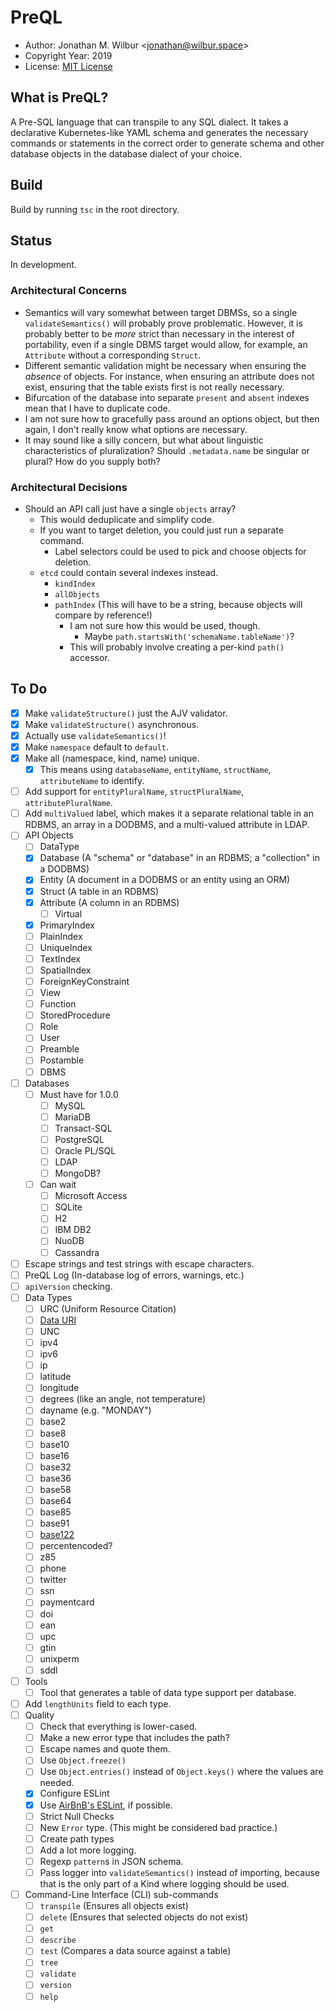 # PreQL

* Author: Jonathan M. Wilbur <[jonathan@wilbur.space](mailto:jonathan@wilbur.space)>
* Copyright Year: 2019
* License: [MIT License](https://mit-license.org/)

## What is PreQL?

A Pre-SQL language that can transpile to any SQL dialect. It takes a declarative
Kubernetes-like YAML schema and generates the necessary commands or statements
in the correct order to generate schema and other database objects in the
database dialect of your choice.

## Build

Build by running `tsc` in the root directory.

## Status

In development.

### Architectural Concerns

- Semantics will vary somewhat between target DBMSs, so a single `validateSemantics()`
  will probably prove problematic. However, it is probably better to be _more_ strict
  than necessary in the interest of portability, even if a single DBMS target would
  allow, for example, an `Attribute` without a corresponding `Struct`.
- Different semantic validation might be necessary when ensuring the _absence_ of
  objects. For instance, when ensuring an attribute does not exist, ensuring that
  the table exists first is not really necessary.
- Bifurcation of the database into separate `present` and `absent` indexes mean that
  I have to duplicate code.
- I am not sure how to gracefully pass around an options object, but then again, I
  don't really know what options are necessary.
- It may sound like a silly concern, but what about linguistic characteristics of
  pluralization? Should `.metadata.name` be singular or plural? How do you supply
  both?

### Architectural Decisions

- Should an API call just have a single `objects` array?
  - This would deduplicate and simplify code.
  - If you want to target deletion, you could just run a separate command.
    - Label selectors could be used to pick and choose objects for deletion.
  - `etcd` could contain several indexes instead.
    - `kindIndex`
    - `allObjects`
    - `pathIndex` (This will have to be a string, because objects will compare by reference!)
      - I am not sure how this would be used, though.
        - Maybe `path.startsWith('schemaName.tableName')`?
      - This will probably involve creating a per-kind `path()` accessor.

## To Do

- [x] Make `validateStructure()` just the AJV validator.
- [x] Make `validateStructure()` asynchronous.
- [x] Actually use `validateSemantics()`!
- [x] Make `namespace` default to `default`.
- [x] Make all (namespace, kind, name) unique.
  - [x] This means using `databaseName`, `entityName`, `structName`, `attributeName` to identify.
- [ ] Add support for `entityPluralName`, `structPluralName`, `attributePluralName`.
- [ ] Add `multiValued` label, which makes it a separate relational table in an RDBMS, an array in a DODBMS, and a multi-valued attribute in LDAP.
- [ ] API Objects
  - [ ] DataType
  - [x] Database (A "schema" or "database" in an RDBMS; a "collection" in a DODBMS)
  - [x] Entity (A document in a DODBMS or an entity using an ORM)
  - [x] Struct (A table in an RDBMS)
  - [x] Attribute (A column in an RDBMS)
    - [ ] Virtual
  - [x] PrimaryIndex
  - [ ] PlainIndex
  - [ ] UniqueIndex
  - [ ] TextIndex
  - [ ] SpatialIndex
  - [ ] ForeignKeyConstraint
  - [ ] View
  - [ ] Function
  - [ ] StoredProcedure
  - [ ] Role
  - [ ] User
  - [ ] Preamble
  - [ ] Postamble
  - [ ] DBMS
- [ ] Databases
  - [ ] Must have for 1.0.0
    - [ ] MySQL
    - [ ] MariaDB
    - [ ] Transact-SQL
    - [ ] PostgreSQL
    - [ ] Oracle PL/SQL
    - [ ] LDAP
    - [ ] MongoDB?
  - [ ] Can wait
    - [ ] Microsoft Access
    - [ ] SQLite
    - [ ] H2
    - [ ] IBM DB2
    - [ ] NuoDB
    - [ ] Cassandra
- [ ] Escape strings and test strings with escape characters.
- [ ] PreQL Log (In-database log of errors, warnings, etc.)
- [ ] `apiVersion` checking.
- [ ] Data Types
  - [ ] URC (Uniform Resource Citation)
  - [ ] [Data URI](https://en.wikipedia.org/wiki/Data_URI_scheme)
  - [ ] UNC
  - [ ] ipv4
  - [ ] ipv6
  - [ ] ip
  - [ ] latitude
  - [ ] longitude
  - [ ] degrees (like an angle, not temperature)
  - [ ] dayname (e.g. "MONDAY")
  - [ ] base2
  - [ ] base8
  - [ ] base10
  - [ ] base16
  - [ ] base32
  - [ ] base36
  - [ ] base58
  - [ ] base64
  - [ ] base85
  - [ ] base91
  - [ ] [base122](https://en.wikipedia.org/wiki/Binary-to-text_encoding)
  - [ ] percentencoded?
  - [ ] z85
  - [ ] phone
  - [ ] twitter
  - [ ] ssn
  - [ ] paymentcard
  - [ ] doi
  - [ ] ean
  - [ ] upc
  - [ ] gtin
  - [ ] unixperm
  - [ ] sddl
- [ ] Tools
  - [ ] Tool that generates a table of data type support per database.
- [ ] Add `lengthUnits` field to each type.
- [ ] Quality
  - [ ] Check that everything is lower-cased.
  - [ ] Make a new error type that includes the path?
  - [ ] Escape names and quote them.
  - [ ] Use `Object.freeze()`
  - [ ] Use `Object.entries()` instead of `Object.keys()` where the values are needed.
  - [x] Configure ESLint
  - [x] Use [AirBnB's ESLint](https://github.com/iamturns/eslint-config-airbnb-typescript), if possible.
  - [ ] Strict Null Checks
  - [ ] New `Error` type. (This might be considered bad practice.)
  - [ ] Create path types
  - [ ] Add a lot more logging.
  - [ ] Regexp `pattern`s in JSON schema.
  - [ ] Pass logger into `validateSemantics()` instead of importing, because that
        is the only part of a Kind where logging should be used.
- [ ] Command-Line Interface (CLI) sub-commands
  - [ ] `transpile` (Ensures all objects exist)
  - [ ] `delete` (Ensures that selected objects do not exist)
  - [ ] `get`
  - [ ] `describe`
  - [ ] `test` (Compares a data source against a table)
  - [ ] `tree`
  - [ ] `validate`
  - [ ] `version`
  - [ ] `help`